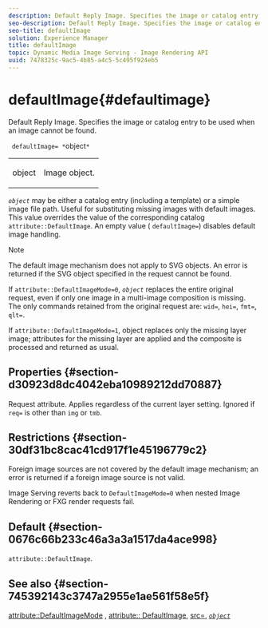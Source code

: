 ```yaml
---
description: Default Reply Image. Specifies the image or catalog entry to be used when an image cannot be found.
seo-description: Default Reply Image. Specifies the image or catalog entry to be used when an image cannot be found.
seo-title: defaultImage
solution: Experience Manager
title: defaultImage
topic: Dynamic Media Image Serving - Image Rendering API
uuid: 7478325c-9ac5-4b85-a4c5-5c495f924eb5
---
```


# defaultImage{#defaultimage}

Default Reply Image. Specifies the image or catalog entry to be used when an image cannot be found.

 ` defaultImage= *`object`*`

<table id="simpletable_C1FC14B7D9AE476DB2B10EB402944335"> 
 <tr class="strow"> 
  <td class="stentry"> <p> <span class="codeph"> <span class="varname"> object </span> </span> </p> </td> 
  <td class="stentry"> <p>Image object. </p> </td> 
 </tr> 
</table>

*`object`* may be either a catalog entry (including a template) or a simple image file path. Useful for substituting missing images with default images. This value overrides the value of the corresponding catalog `attribute::DefaultImage`. An empty value ( `defaultImage=`) disables default image handling.

>[!NOTE]
>
>The default image mechanism does not apply to SVG objects. An error is returned if the SVG object specified in the request cannot be found.

If `attribute::DefaultImageMode=0`, *`object`* replaces the entire original request, even if only one image in a multi-image composition is missing. The only commands retained from the original request are: `wid=`, `hei=`, `fmt=`, `qlt=`.

If `attribute::DefaultImageMode=1`, object replaces only the missing layer image; attributes for the missing layer are applied and the composite is processed and returned as usual.

## Properties {#section-d30923d8dc4042eba10989212dd70887}

Request attribute. Applies regardless of the current layer setting. Ignored if `req=` is other than `img` or `tmb`.

## Restrictions {#section-30df31bc8cac41cd917f1e45196779c2}

Foreign image sources are not covered by the default image mechanism; an error is returned if a foreign image source is not valid.

Image Serving reverts back to `DefaultImageMode=0` when nested Image Rendering or FXG render requests fail.

## Default {#section-0676c66b233c46a3a3a1517da4ace998}

`attribute::DefaultImage`.

## See also {#section-745392143c3747a2955e1ae561f58e5f}

[attribute::DefaultImageMode](../../../../../is-api/image-catalog/image-serving-api-ref/c-image-catalog-reference/c-attributes-reference/r-defaultimagemode.md#reference-8a996af162f84e46bbe9e6e0d4e26782) , [attribute:: DefaultImage](../../../../../is-api/image-catalog/image-serving-api-ref/c-image-catalog-reference/c-attributes-reference/r-is-cat-defaultimage.md#reference-8e9900e129f54ed68462a3c2fc3bc433), [src=](../../../../../is-api/http-ref/image-serving-api-ref/c-http-protocol-reference/c-command-reference/r-src.md#reference-f6506637778c4c69bf106a7924a91ab1), [ *`object`* ](../../../../../is-api/http-ref/image-serving-api-ref/c-http-protocol-reference/c-data-types/r-object.md#reference-2591bd24548d462782c68d138ef795a0) 
